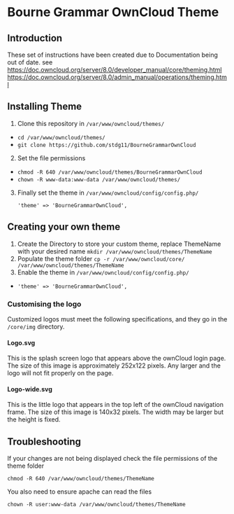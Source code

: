 # Bourne Grammar OwnCloud Theme
## Introduction

These set of instructions have been created due to Documentation being out of date.
see https://doc.owncloud.org/server/8.0/developer_manual/core/theming.html
https://doc.owncloud.org/server/8.0/admin_manual/operations/theming.html

## Installing Theme

1. Clone this repository in `/var/www/owncloud/themes/`
  * `cd /var/www/owncloud/themes/`
  * `git clone https://github.com/stdg11/BourneGrammarOwnCloud`
2. Set the file permissions
  * `chmod -R 640 /var/www/owncloud/themes/BourneGrammarOwnCloud`
  * `chown -R www-data:www-data /var/www/owncloud/themes/`
3. Finally set the theme in `/var/www/owncloud/config/config.php/`

    `'theme' => 'BourneGrammarOwnCloud',`

## Creating your own theme

1. Create the Directory to store your custom theme, replace ThemeName with your desired name `mkdir /var/www/owncloud/themes/ThemeName`
2. Populate the theme folder `cp -r /var/www/owncloud/core/ /var/www/owncloud/themes/ThemeName`
3. Enable the theme in `/var/www/owncloud/config/config.php/`
  * `'theme' => 'BourneGrammarOwnCloud',`

### Customising the logo
Customized logos must meet the following specifications, and they go in the `/core/img` directory.

#### Logo.svg
This is the splash screen logo that appears above the ownCloud login page. The size of this image is approximately 252x122 pixels. Any larger and the logo will not fit properly on the page.

#### Logo-wide.svg
This is the little logo that appears in the top left of the ownCloud navigation frame. The size of this image is 140x32 pixels. The width may be larger but the height is fixed.
 

## Troubleshooting

If your changes are not being displayed check the file permissions of the theme folder  
```Shell
chmod -R 640 /var/www/owncloud/themes/ThemeName
```
You also need to ensure apache can read the files  
```Shell
chown -R user:www-data /var/www/owncloud/themes/ThemeName
```